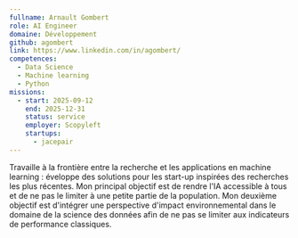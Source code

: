 ```yaml
---
fullname: Arnault Gombert
role: AI Engineer
domaine: Développement
github: agombert
link: https://www.linkedin.com/in/agombert/
competences:
  - Data Science
  - Machine learning
  - Python
missions:
  - start: 2025-09-12
    end: 2025-12-31
    status: service
    employer: Scopyleft
    startups:
      - jacepair
---
```

Travaille à la frontière entre la recherche et les applications en machine learning : éveloppe des solutions pour les start-up inspirées des recherches les plus récentes. Mon principal objectif est de rendre l'IA accessible à tous et de ne pas le limiter à une petite partie de la population. Mon deuxième objectif est d'intégrer une perspective d'impact environnemental dans le domaine de la science des données afin de ne pas se limiter aux indicateurs de performance classiques.